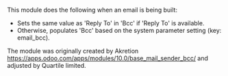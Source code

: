 This module does the following when an email is being built:

- Sets the same value as 'Reply To' in 'Bcc' if 'Reply To' is available.
- Otherwise, populates 'Bcc' based on the system parameter setting (key:
  email_bcc).

The module was originally created by Akretion
<https://apps.odoo.com/apps/modules/10.0/base_mail_sender_bcc/> and
adjusted by Quartile limited.
